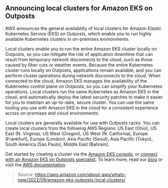 ## Announcing local clusters for Amazon EKS on Outposts

AWS announces the general availability of local clusters for Amazon Elastic Kubernetes Service (EKS) on Outposts, which enable you to run highly available Kubernetes clusters in on-premises environments.

Local clusters enable you to run the entire Amazon EKS cluster locally on Outposts, so you can mitigate the risk of application downtime that can result from temporary network disconnects to the cloud, such as those caused by fiber cuts or weather events. Because the entire Kubernetes cluster runs locally on Outposts, applications remain available, and you can perform cluster operations during network disconnects to the cloud. When connected to the cloud, Amazon EKS manages the availability of the Kubernetes control plane on Outposts, so you can simplify your Kubernetes operations. Local clusters run the same Kubernetes as Amazon EKS in the cloud, and automatically deploy the latest security patches to make it easier for you to maintain an up-to-date, secure cluster. You can use the same tooling you use with Amazon EKS in the cloud for a consistent experience across on-premises and cloud environments.

Local clusters are generally available for use with Outposts racks. You can create local clusters from the following AWS Regions: US East (Ohio), US East (N. Virginia), US West (Oregon), US West (N. California), Europe (Frankfurt), Europe (London), Asia Pacific (Seoul), Asia Pacific (Tokyo), South America (São Paulo), Middle East (Bahrain).

Get started by creating a cluster via the [Amazon EKS console](https://console.aws.amazon.com/eks/home#/clusters), or [connect with an Amazon EKS on Outposts specialist](https://aws.amazon.com/contact-us/sales-support-eks/). To learn more, read our [blog](https://aws.amazon.com/blogs/aws/deploy-your-amazon-eks-clusters-locally-on-aws-outposts) or visit the [AWS documentation](https://docs.aws.amazon.com/eks/latest/userguide/eks-outposts-local-cluster-overview.html).

> Source: https://aws.amazon.com/about-aws/whats-new/2022/09/amazon-eks-outposts-local-clusters/